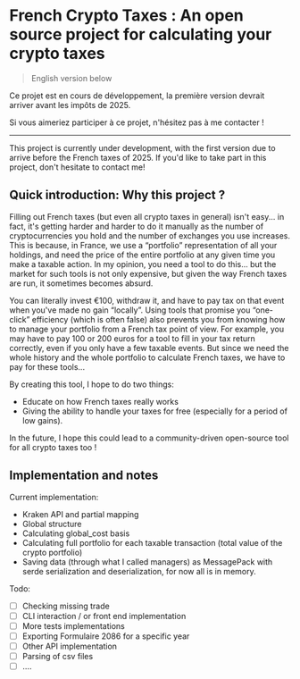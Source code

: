 # French Crypto Taxes : An open source project for calculating your crypto taxes

> English version below

Ce projet est en cours de développement, la première version devrait arriver avant les impôts de 2025. 

Si vous aimeriez participer à ce projet, n'hésitez pas à me contacter !


------------

This project is currently under development, with the first version due to arrive before the French taxes of 2025. 
If you'd like to take part in this project, don't hesitate to contact me!


## Quick introduction: Why this project ?

Filling out French taxes (but even all crypto taxes in general) isn't easy... in fact, it's getting harder and harder to do it manually as the number of cryptocurrencies you hold and the number of exchanges you use increases. This is because, in France, we use a “portfolio” representation of all your holdings, and need the price of the entire portfolio at any given time you make a taxable action. In my opinion, you need a tool to do this... but the market for such tools is not only expensive, but given the way French taxes are run, it sometimes becomes absurd.

You can literally invest €100, withdraw it, and have to pay tax on that event when you've made no gain “locally”. Using tools that promise you “one-click” efficiency (which is often false) also prevents you from knowing how to manage your portfolio from a French tax point of view. For example, you may have to pay 100 or 200 euros for a tool to fill in your tax return correctly, even if you only have a few taxable events. But since we need the whole history and the whole portfolio to calculate French taxes, we have to pay for these tools...

By creating this tool, I hope to do two things:
- Educate on how French taxes really works
- Giving the ability to handle your taxes for free (especially for a period of low gains).

In the future, I hope this could lead to a community-driven open-source tool for all crypto taxes too !

## Implementation and notes

Current implementation:
- Kraken API and partial mapping
- Global structure 
- Calculating global_cost basis
- Calculating full portfolio for each taxable transaction (total value of the crypto portfolio)
- Saving data (through what I called managers) as MessagePack with serde serialization and deserialization, for now all is in memory.

Todo: 
- [ ] Checking missing trade
- [ ] CLI interaction / or front end implementation
- [ ] More tests implementations
- [ ] Exporting Formulaire 2086 for a specific year
- [ ] Other API implementation
- [ ] Parsing of csv files
- [ ] ....
